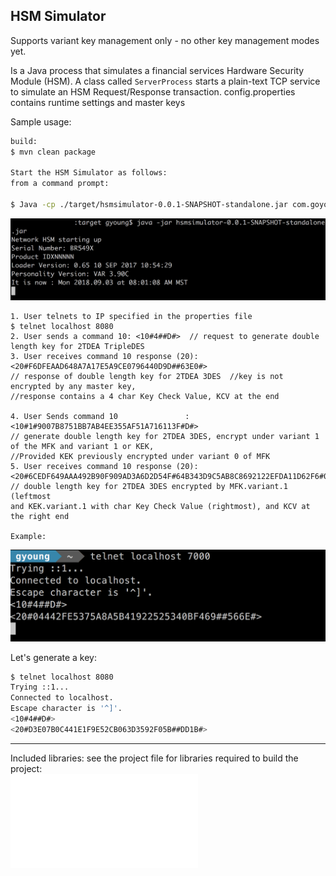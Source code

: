 ## HSM Simulator

Supports variant key management only - no other key management modes yet.

Is a Java process that simulates a financial services Hardware Security Module (HSM). 
A class called `ServerProcess` starts a plain-text TCP service to simulate an HSM Request/Response transaction. 
config.properties contains runtime settings and master keys

Sample usage:
```bash
build:
$ mvn clean package

Start the HSM Simulator as follows:
from a command prompt:

$ Java -cp ./target/hsmsimulator-0.0.1-SNAPSHOT-standalone.jar com.goyoung.crypto.hsmsim.ServerProcess
```    
![boot](./docs/boot.png)    
    
```   
1. User telnets to IP specified in the properties file 
$ telnet localhost 8080
2. User sends a command 10: <10#4##D#>  // request to generate double length key for 2TDEA TripleDES
3. User receives command 10 response (20): <20#F6DFEAAD648A7A17E5A9CE0796440D9D##63E0#>   
// response of double length key for 2TDEA 3DES  //key is not encrypted by any master key, 
//response contains a 4 char Key Check Value, KCV at the end

4. User Sends command 10			   : <10#1#9007B8751BB7AB4EE355AF51A716113F#D#>    
// generate double length key for 2TDEA 3DES, encrypt under variant 1 of the MFK and variant 1 or KEK, 
//Provided KEK previously encrypted under variant 0 of MFK
5. User receives command 10 response (20): <20#6CEDF649AAA492B90F909AD3A6D2D54F#64B343D9C5AB8C8692122EFDA11D62F6#07CB#>
// double length key for 2TDEA 3DES encrypted by MFK.variant.1 (leftmost
and KEK.variant.1 with char Key Check Value (rightmost), and KCV at the right end     

Example:    
```    
![command 10](./docs/command10.png)     


Let's generate a key:     
```bash
$ telnet localhost 8080
Trying ::1...
Connected to localhost.
Escape character is '^]'.
<10#4##D#>
<20#D3E07B0C441E1F9E52CB063D3592F05B##DD1B#>
```
---

Included libraries: see the project file for libraries required to build the project:     
![libraries](./pom.xml)   
